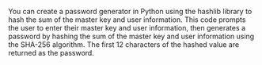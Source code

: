 You can create a password generator in Python using the hashlib library to hash the sum of the master key and user information.
This code prompts the user to enter their master key and user information, then generates a password by hashing the sum of the master key and user information using the SHA-256 algorithm. The first 12 characters of the hashed value are returned as the password.
